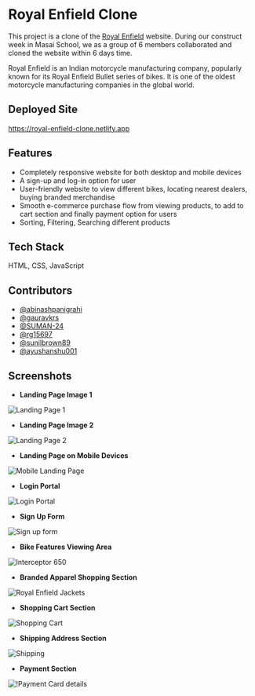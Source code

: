 # Royal Enfield Clone

This project is a clone of the [Royal Enfield](https://www.royalenfield.com/) website. During our construct week in Masai School, we as a group of 6 members collaborated and cloned the website within 6 days time.

Royal Enfield is an Indian motorcycle manufacturing company, popularly known for its Royal Enfield Bullet series of bikes. It is one of the oldest motorcycle manufacturing companies in the global world.


## Deployed Site  

https://royal-enfield-clone.netlify.app



## Features

- Completely responsive website for both desktop and mobile devices
- A sign-up and log-in option for user
- User-friendly website to view different bikes, locating nearest dealers, buying branded merchandise
- Smooth e-commerce purchase flow from viewing products, to add to cart section and finally payment option for users
- Sorting, Filtering, Searching different products




## Tech Stack

HTML, CSS, JavaScript




## Contributors

- [@abinashpanigrahi](https://github.com/abinashpanigrahi)
- [@gauravkrs](https://github.com/gauravkrs)
- [@SUMAN-24](https://github.com/SUMAN-24)
- [@rg15697](https://github.com/rg15697)
- [@sunilbrown89](https://github.com/sunilbrown89)
- [@ayushanshu001](https://github.com/ayushanshu001)



## Screenshots

- **Landing Page Image 1**

![Landing Page 1](https://github.com/SUMAN-24/Royal-Enfield/blob/main/Website%20Sneak%20Peeks/Landing%20Page%201.png?raw=true)


- **Landing Page Image 2**

![Landing Page 2](https://github.com/SUMAN-24/Royal-Enfield/blob/main/Website%20Sneak%20Peeks/Landing%20Page%202.png?raw=true)



- **Landing Page on Mobile Devices**

![Mobile Landing Page](https://github.com/SUMAN-24/Royal-Enfield/blob/main/Website%20Sneak%20Peeks/Landing%20page_mobile.jpg?raw=true)

- **Login Portal**

![Login Portal](https://github.com/SUMAN-24/Royal-Enfield/blob/main/Website%20Sneak%20Peeks/Login%20Portal.png?raw=true)

- **Sign Up Form**

![Sign up form](https://github.com/SUMAN-24/Royal-Enfield/blob/main/Website%20Sneak%20Peeks/Sign%20Up%20Form.png?raw=true)

- **Bike Features Viewing Area**

![Interceptor 650](https://github.com/SUMAN-24/Royal-Enfield/blob/main/Website%20Sneak%20Peeks/Bike%20Featues.png?raw=true)

- **Branded Apparel Shopping Section**

![Royal Enfield Jackets](https://github.com/SUMAN-24/Royal-Enfield/blob/main/Website%20Sneak%20Peeks/Royal%20Enfield%20Jackets%20Section.png?raw=true)

- **Shopping Cart Section**

![Shopping Cart](https://github.com/SUMAN-24/Royal-Enfield/blob/main/Website%20Sneak%20Peeks/Shopping%20Cart%20Section.png?raw=true)

- **Shipping Address Section**

![Shipping](https://github.com/SUMAN-24/Royal-Enfield/blob/main/Website%20Sneak%20Peeks/Shipping%20Address.png?raw=true)

- **Payment Section**

![!Payment Card details](https://github.com/SUMAN-24/Royal-Enfield/blob/main/Website%20Sneak%20Peeks/Payment%20Section.png?raw=true)

